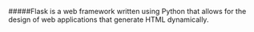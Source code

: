 #####Flask is a web framework written using Python that allows for the design of web applications that generate HTML dynamically.